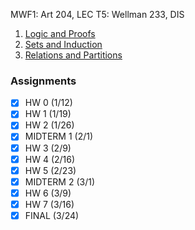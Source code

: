 MWF1: Art 204, LEC
T5: Wellman 233, DIS
1. [Logic and Proofs](Logic%20and%20Proofs.md)
2. [Sets and Induction](Sets%20and%20Induction.md)
3. [Relations and Partitions](Relations%20and%20Partitions.md)
### Assignments
- [x] HW 0 (1/12)
- [x] HW 1 (1/19)
- [x] HW 2 (1/26)
- [x] MIDTERM 1 (2/1)
- [x] HW 3 (2/9)
- [x] HW 4 (2/16)
- [x] HW 5 (2/23)
- [x] MIDTERM 2 (3/1)
- [x] HW 6 (3/9)
- [x] HW 7 (3/16)
- [x] FINAL (3/24)